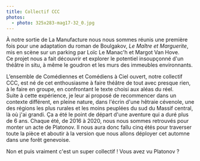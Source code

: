 ```yaml
---
title: Collectif CCC
photos:
  - photo: 325x283-mag17-32_0.jpg
---
```

À notre sortie de La Manufacture nous nous sommes réunis une première fois pour une adaptation du roman de Boulgakov, *Le Maître et Marguerite*, mis en scène sur un parking par Loïc Le Manac'h et Margot Van Hove.\
Ce projet nous a fait découvrir et explorer le potentiel insoupçonné d'un théâtre in situ, à même le goudron et les murs des immeubles environnants.

L’ensemble de Comédiennes et Comédiens à Ciel ouvert, notre collectif CCC, est né de cet enthousiasme à faire théâtre de tout avec presque rien, à le faire en groupe, en confrontant le texte choisi aux aléas du réel.\
Suite à cette expérience, je leur ai proposé de recommencer dans un contexte différent, en pleine nature, dans l'écrin d'une hêtraie cévenole, une des régions les plus rurales et les moins peuplées du sud du Massif central, là où j'ai grandi. Ça a été le point de départ d'une aventure qui a duré plus de 6 ans. Chaque été, de 2016 à 2020, nous nous sommes retrouvés pour monter un acte de Platonov. Il nous aura donc fallu cinq étés pour traverser toute la pièce et aboutir à la version que nous allons déployer cet automne dans une forêt genevoise.



N﻿on et puis vraiment c'est un super collectif ! Vous avez vu Platonov ?